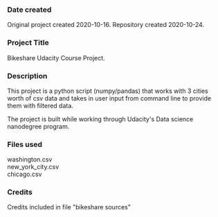 ### Date created
Original project created 2020-10-16. Repository created 2020-10-24.

### Project Title
Bikeshare Udacity Course Project.

### Description
This project is a python script (numpy/pandas) that works with 3 cities worth of csv data and takes in user input from command line to provide them with filtered data.

The project is built while working through Udacity's Data science nanodegree program.

### Files used
washington.csv  
new_york_city.csv  
chicago.csv

### Credits
Credits included in file "bikeshare sources"
